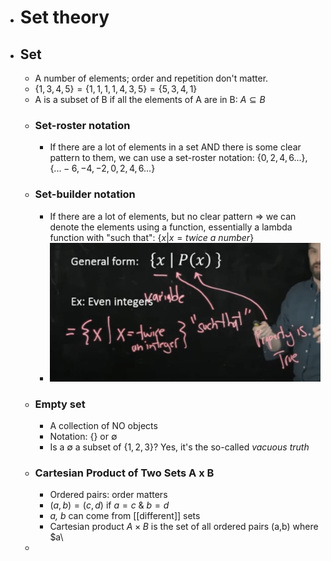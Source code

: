 - # Set theory
- ## Set
	- A number of elements; order and repetition don't matter.
	- $\{1,3,4,5\} = \{1,1,1,1,4,3,5\} = \{5,3,4,1\}$
	- A is a subset of B if all the elements of A are in B: $A\subseteq B$
	- ### Set-roster notation
		- If there are a lot of elements in a set AND there is some clear pattern to them, we can use a set-roster notation: $\{0,2,4,6...\}, \{...-6,-4,-2,0,2,4,6...\}$
	- ### Set-builder notation
		- If there are a lot of elements, but no clear pattern => we can denote the elements using a function, essentially a lambda function with "such that": $\{x|x=twice\ a\ number\}$
		- ![image.png](../assets/image_1662022517613_0.png)
	- ### Empty set
		- A collection of NO objects
		- Notation: $\{\}$ or $\emptyset$
		- Is a $\emptyset$ a subset of $\{1,2,3\}$? Yes, it's the so-called *vacuous truth*
	- ### Cartesian Product of Two Sets A x B
		- Ordered pairs: order matters
		- $(a,b) = (c,d)$ if $a=c \ \&\ b=d$
		- *a, b* can come from [[different]] sets
		- Cartesian product $A\times B$ is the set of all ordered pairs (a,b) where $a\
	-